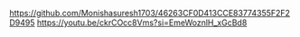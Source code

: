 https://github.com/Monishasuresh1703/46263CF0D413CCE83774355F2F2D9495
https://youtu.be/ckrCOcc8Vms?si=EmeWoznlH_xGcBd8
